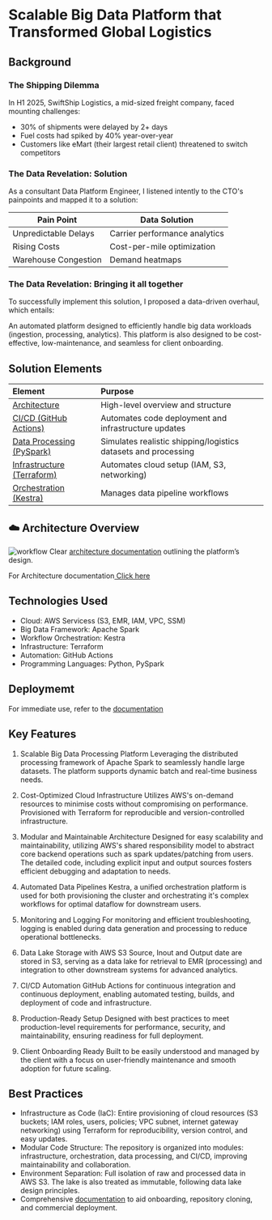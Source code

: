 # Scalable Big Data Platform that Transformed Global Logistics
## Background
### The Shipping Dilemma
In H1 2025, SwiftShip Logistics, a mid-sized freight company, faced mounting challenges:

* 30% of shipments were delayed by 2+ days
* Fuel costs had spiked by 40% year-over-year
* Customers like eMart (their largest retail client) threatened to switch competitors

### The Data Revelation: Solution 
As a consultant Data Platform Engineer, I listened intently to the CTO's painpoints and mapped it to a solution:

| Pain Point	| Data Solution	|
|-------------|--------------- |
| Unpredictable Delays |	Carrier performance analytics	|
| Rising Costs	| Cost-per-mile optimization	|
| Warehouse Congestion	| Demand heatmaps	|

### The Data Revelation: Bringing it all together 
To successfully implement this solution, I proposed a data-driven overhaul, which entails:

An automated platform designed to efficiently handle big data workloads (ingestion, processing, analytics). This platform is also designed to be cost-effective, low-maintenance, and seamless for client onboarding.


## Solution Elements

| Element | Purpose |
|:----------|:--------|
| [Architecture](https://github.com/AyoDennis/spark-kestra-data-processing-platform/blob/main/docs/architecture.md) | High-level overview and structure | 
| [CI/CD (GitHub Actions)](https://github.com/AyoDennis/spark-kestra-data-processing-platform/blob/main/docs/ci_cd.md) | Automates code deployment and infrastructure updates |
| [Data Processing (PySpark)](https://github.com/AyoDennis/spark-kestra-data-processing-platform/blob/main/docs/spark_configuration.md) | Simulates realistic shipping/logistics datasets and processing |
| [Infrastructure (Terraform)](https://github.com/AyoDennis/spark-kestra-data-processing-platform/blob/main/docs/terraform_infrastructure.md) | Automates cloud setup (IAM, S3, networking) |
| [Orchestration (Kestra)](https://github.com/AyoDennis/spark-kestra-data-processing-platform/blob/main/docs/kestra_configuration.md) | Manages data pipeline workflows |


## ☁️ Architecture Overview
![workflow](/assests/workflow.svg)
Clear [architecture documentation](https://github.com/Data-Bishop/Team5-BuildItAll-Data-Platform/blob/main/docs/architecture.md) outlining the platform’s design.

For Architecture documentation[ Click here](https://github.com/AyoDennis/spark-kestra-data-processing-platform/blob/main/docs/architecture.md)

## Technologies Used
- Cloud: AWS Servicess (S3, EMR, IAM, VPC, SSM)
- Big Data Framework: Apache Spark
- Workflow Orchestration: Kestra
- Infrastructure: Terraform
- Automation: GitHub Actions
- Programming Languages: Python, PySpark


## Deploymemt
For immediate use, refer to the [documentation](https://github.com/AyoDennis/spark-kestra-data-processing-platform/blob/main/docs/user_guide.md)

## Key Features
1. Scalable Big Data Processing Platform
Leveraging the distributed processing framework of Apache Spark to seamlessly handle large datasets. The platform supports dynamic batch and real-time business needs.

2. Cost-Optimized Cloud Infrastructure
Utilizes AWS's on-demand resources to minimise costs without compromising on performance. Provisioned with Terraform for reproducible and version-controlled infrastructure.

3. Modular and Maintainable Architecture
Designed for easy scalability and maintainability, utilizing AWS's shared responsibility model to abstract core backend operations such as spark updates/patching from users. The detailed code, including explicit input and output sources fosters efficient debugging and adaptation to needs.

4. Automated Data Pipelines
Kestra, a unified orchestration platform is used for both provisioning the cluster and orchestrating it's complex workflows for optimal dataflow for downstream users.

5. Monitoring and Logging
For monitoring and efficient troubleshooting, logging is enabled during data generation and processing to reduce operational bottlenecks.

6. Data Lake Storage with AWS S3
Source, Inout and Output date are stored in S3, serving as a data lake for retrieval to EMR (processing) and integration  to other downstream systems for advanced analytics.

7. CI/CD Automation
GitHub Actions for continuous integration and continuous deployment, enabling automated testing, builds, and deployment of code and infrastructure.

8. Production-Ready Setup
Designed with best practices to meet production-level requirements for performance, security, and maintainability, ensuring readiness for full deployment.

9. Client Onboarding Ready
Built to be easily understood and managed by the client with a focus on user-friendly maintenance and smooth adoption for future scaling.

## Best Practices
- Infrastructure as Code (IaC):
Entire provisioning of cloud resources (S3 buckets; IAM roles, users, policies; VPC subnet, internet gateway networking) using Terraform for reproducibility, version control, and easy updates.
- Modular Code Structure:
The repository is organized into modules: infrastructure, orchestration, data processing, and CI/CD, improving maintainability and collaboration.
- Environment Separation:
Full isolation of raw and processed data in AWS S3. The lake is also treated as immutable, following data lake design principles.
- Comprehensive [documentation](https://github.com/AyoDennis/spark-kestra-data-processing-platform/tree/main/docs) to aid onboarding, repository cloning, and commercial deployment.
